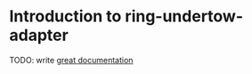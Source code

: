 # Introduction to ring-undertow-adapter

TODO: write [great documentation](http://jacobian.org/writing/great-documentation/what-to-write/)
